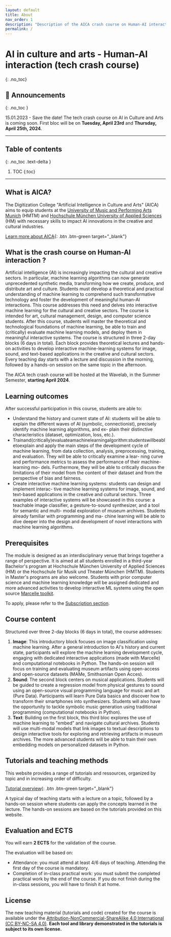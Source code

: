 ```yaml
---
layout: default
title: About
nav_order: 1
description: "Description of the AICA crash course on Human-AI interaction (Summer Semester 2024)"
permalink: /
---
```


# AI in culture and arts -  Human-AI interaction (tech crash course)
{: .no_toc}


## 📰 Announcements
{: .no_toc }

15.01.2023 - Save the date! The tech crash course on AI in Culture and Arts is coming soon. First bloc will be on **Tuesday, April 23rd** and **Thursday, April 25th, 2024**.

---

## Table of contents
{: .no_toc .text-delta }

1. TOC
{:toc}

---
## What is AICA? 

The Digitization College "Artificial Intelligence in Culture and Arts" (AICA) aims to equip students at the [University of Music and Performing Arts Munich](https://hmtm.de/) (HMTM) and [Hochschule München University of Applied Sciences](https://www.hm.edu/en/index.en.html) (HM) with necessary skills to impact AI innovations in the creative and cultural industries.

[Learn more about AICA](https://www.wavelab.io/aica/){: .btn .btn-green
 target="_blank"}


## What is the crash course on Human-AI interaction ?

Artificial intelligence (AI) is increasingly impacting the cultural and creative sectors. In particular, machine learning algorithms can now generate unprecedented synthetic media, transforming how we create, produce, and distribute art and culture. Students must develop a theoretical and practical understanding of machine learning to comprehend such transformative technology and foster the development of meaningful human-AI interactions.
This course addresses this need and delves into interactive machine learning for the cultural and creative sectors. The course is intended for art, cultural management, design, and computer science students. After this course, students will master the theoretical and technological foundations of machine learning, be able to train and (critically) evaluate machine learning models, and deploy them in meaningful interactive systems.
The course is structured in three 2-day blocks (6 days in total). Each block provides theoretical lectures and hands-on activities to develop interactive machine-learning systems for image, sound, and text-based applications in the creative and cultural sectors. Every teaching day starts with a lecture and discussion in the morning, followed by a hands-on session on the same topic in the afternoon.

The AICA tech crash course will be hosted at the Wavelab, in the Summer Semester, **starting April 2024**.


## Learning outcomes

After successful participation in this course, students are able to:

- Understand the history and current state of AI: students will be able to explain the different waves of AI (symbolic, connectionist), precisely identify machine learning algorithms, and ex- plain their distinctive characteristics (dataset, optimization, loss, etc.).
- Trainand(critically)evaluateamachinelearningalgorithm:studentswillbeabletoexplain and apply the main steps of the development cycle of machine learning, from data collection, analysis, preprocessing, training, and evaluation. They will be able to critically examine a lear- ning curve and performance metrics to assess the performance of their machine-learning mo- dels. Furthermore, they will be able to critically discuss the limitations of their model from the content of their dataset and from the perspective of bias and fairness.
- Create interactive machine learning systems: students can design and implement interac- tive machine learning systems for image, sound, and text-based applications in the creative and cultural sectors. Three examples of interactive systems will be showcased in this course: a teachable image classifier, a gesture-to-sound synthesizer, and a tool for semantic and multi- modal exploration of museum archives. Students already familiar with programming and ma- chine learning will be able to dive deeper into the design and development of novel interactions with machine learning algorithms.

## Prerequisites

The module is designed as an interdisciplinary venue that brings together a range of perspective.
It is aimed at all students enrolled in a third-year Bachelor's program at Hochschule München University of Applied Sciences (HM) or the Hochschule für Musik und Theater München (HMTM). Students in Master's programs are also welcome. Students with prior computer science and machine learning knowledge will be assigned dedicated and more advanced activities to develop interactive ML systems using the open source [Marcelle toolkit](https://marcelle.dev/).

To apply, please refer to the [Subscription section](/content/subscription/).

## Course content

Structured over three 2-day blocks (6 days in total), the course addresses:

1. **Image**: This introductory block focuses on image classification using machine learning. After a general introduction to AI's history and current state, participants will explore the machine learning development cycle, engaging with dedicated interactive applications (made with Marcelle) and computational notebooks in Python. The hands-on session will focus on training and evaluating museum artifacts using open-access and open-source datasets (MAMe, Smithsonian Open Acces).
2. **Sound**: The second block centers on musical applications. Students will be guided to create a regression model from physical gestures to sound using an open-source visual programming language for music and art (Pure Data). Participants will learn Pure Data basics and discover how to transform their smartphones into synthesizers. Students will also have the opportunity to tackle symbolic music generation using traditional programming (computational notebooks in Python).
3. **Text**: Building on the first block, this third bloc explores the use of machine learning to "embed" and navigate cultural archives. Students will use multi-modal models that link images to textual descriptions to design interactive tools for exploring and retrieving artifacts in museum archives. The more advanced students will be able to train their own embedding models on personalized datasets in Python.

## Tutorials and teaching methods

This website provides a range of tutorials and ressources, organized by topic and in increasing order of difficulty.

[Tutorial overview](/docs/tutorials){: .btn .btn-green
 target="_blank"}

A typical day of teaching starts with a lecture on a topic, followed by a hands-on session where students can apply the concepts learned in the lecture. The hands-on sessions are based on the tutorials provided on this website.

## Evaluation and ECTS

You will earn **2 ECTS** for the validation of the course.

The evaluation will be based on:
- Attendance: you must attend at least 4/6 days of teaching. Attending the first day of the course is mandatory.
- Completion of in-class practical work: you must submit the completed practical work by the end of the course. If you do not finish during the in-class sessions, you will have to finish it at home.

<!-- ## Credits and attributions

The tutorial are based on several **open-source tools and libraries** developed by talented researchers and developers. Without them, this course would not be possible. 
Discover all of them in section [Credits and attributions](/docs/credits){: target="_blank"}. -->

## License

The new teaching material (tutorials and code) created for the course is available under the [Attribution-NonCommercial-ShareAlike 4.0 International (CC BY-NC-SA 4.0)](https://creativecommons.org/licenses/by-nc-sa/4.0/).
**Each tool and library demonstrated in the tutorials is subject to its own license.**
